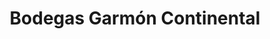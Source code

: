 ---
title: "Bodegas Garmón Continental"
url: /olivares-de-duero/bodegas-garmon-continental/
shop: vino
---